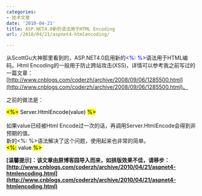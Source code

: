 ```yaml
---
categories:
- 技术文章
date: '2010-04-21'
title: ASP.NET4.0新的语法用于HTML Encoding
url: /2010/04/21/aspnet4-htmlencoding/

---
```



从ScottGu大神那里看到的，ASP.NET4.0启用新的<span style="color: #0000ff;">&lt;%: %&gt;</span>语法用于HTML编码。Html Encoding的一般用于防止跨站攻击(XSS)，详情可以参考我之前写过的一篇文章：[http://www.cnblogs.com/coderzh/archive/2008/09/06/1285500.html](http://www.cnblogs.com/coderzh/archive/2008/09/06/1285500.html)。

之前的做法是：
  <div class="cnblogs_code"><div><span style="color: #000000; background-color: yellow;">&lt;%=</span><span style="color: #000000;">&nbsp;Server.HtmlEncode(value)&nbsp;</span><span style="color: #000000; background-color: yellow;">%&gt;</span></div></div>  
<br />
如果value已经被Html Encode过一次的话，再调用Server.HtmlEncode会得到非预期的值。
<br />
新的&lt;%: %&gt;语法解决了这个问题，使用起来也非常的简单。
  <div class="cnblogs_code"><div><span style="color: #000000; background-color: yellow;">&lt;%</span><span style="color: #000000; background-color: yellow;">:</span><span style="color: #000000;">&nbsp;value&nbsp;</span><span style="color: #000000; background-color: yellow;">%&gt;</span></div></div>

**[温馨提示]：该文章由原博客园导入而来，如排版效果不佳，请移步：[http://www.cnblogs.com/coderzh/archive/2010/04/21/aspnet4-htmlencoding.html](http://www.cnblogs.com/coderzh/archive/2010/04/21/aspnet4-htmlencoding.html)**